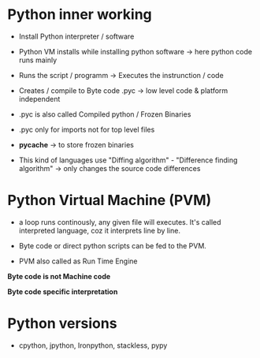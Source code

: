 # Python inner working

-   Install Python interpreter / software

-   Python VM installs while installing python software -> here python code runs mainly

-   Runs the script / programm -> Executes the instrunction / code

-   Creates / compile to Byte code .pyc -> low level code & platform independent

-   .pyc is also called Compiled python / Frozen Binaries

-   .pyc only for imports not for top level files

-   **pycache** -> to store frozen binaries

-   This kind of languages use "Diffing algorithm" - "Difference finding algorithm" -> only changes the source code differences

# Python Virtual Machine (PVM)

-   a loop runs continously, any given file will executes. It's called interpreted language, coz it interprets line by line.

-   Byte code or direct python scripts can be fed to the PVM.

-   PVM also called as Run Time Engine

**Byte code is not Machine code**

**Byte code specific interpretation**

# Python versions

-   cpython, jpython, Ironpython, stackless, pypy
